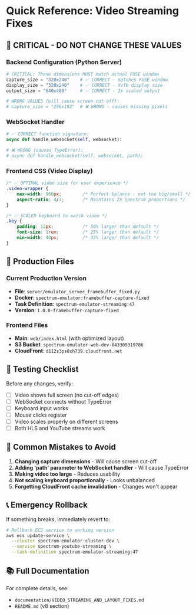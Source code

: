# Quick Reference: Video Streaming Fixes

## 🚨 CRITICAL - DO NOT CHANGE THESE VALUES

### Backend Configuration (Python Server)
```python
# CRITICAL: These dimensions MUST match actual FUSE window
capture_size = "320x240"    # ✅ CORRECT - matches FUSE window
display_size = "320x240"    # ✅ CORRECT - Xvfb display size
output_size = "640x480"     # ✅ CORRECT - 2x scaled output

# WRONG VALUES (will cause screen cut-off):
# capture_size = "256x192"  # ❌ WRONG - causes missing pixels
```

### WebSocket Handler
```python
# ✅ CORRECT function signature:
async def handle_websocket(self, websocket):

# ❌ WRONG (causes TypeError):
# async def handle_websocket(self, websocket, path):
```

### Frontend CSS (Video Display)
```css
/* ✅ OPTIMAL video size for user experience */
.video-wrapper {
    max-width: 960px;        /* Perfect balance - not too big/small */
    aspect-ratio: 4/3;       /* Maintains ZX Spectrum proportions */
}

/* ✅ SCALED keyboard to match video */
.key {
    padding: 12px;           /* 50% larger than default */
    font-size: 1rem;         /* 25% larger than default */
    min-width: 40px;         /* 33% larger than default */
}
```

## 🔧 Production Files

### Current Production Version
- **File**: `server/emulator_server_framebuffer_fixed.py`
- **Docker**: `spectrum-emulator:framebuffer-capture-fixed`
- **Task Definition**: `spectrum-emulator-streaming:47`
- **Version**: `1.0.0-framebuffer-capture-fixed`

### Frontend Files
- **Main**: `web/index.html` (with optimized layout)
- **S3 Bucket**: `spectrum-emulator-web-dev-043309319786`
- **CloudFront**: `d112s3ps8xh739.cloudfront.net`

## 🧪 Testing Checklist

Before any changes, verify:
- [ ] Video shows full screen (no cut-off edges)
- [ ] WebSocket connects without TypeError
- [ ] Keyboard input works
- [ ] Mouse clicks register
- [ ] Video scales properly on different screens
- [ ] Both HLS and YouTube streams work

## 🚨 Common Mistakes to Avoid

1. **Changing capture dimensions** - Will cause screen cut-off
2. **Adding 'path' parameter to WebSocket handler** - Will cause TypeError
3. **Making video too large** - Reduces usability
4. **Not scaling keyboard proportionally** - Looks unbalanced
5. **Forgetting CloudFront cache invalidation** - Changes won't appear

## 📞 Emergency Rollback

If something breaks, immediately revert to:
```bash
# Rollback ECS service to working version
aws ecs update-service \
  --cluster spectrum-emulator-cluster-dev \
  --service spectrum-youtube-streaming \
  --task-definition spectrum-emulator-streaming:47
```

## 📚 Full Documentation

For complete details, see:
- `documentation/VIDEO_STREAMING_AND_LAYOUT_FIXES.md`
- `README.md` (v8 section)
